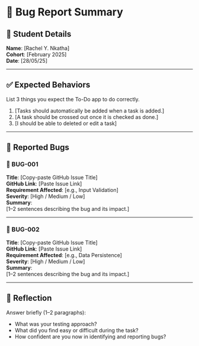 # 🐞 Bug Report Summary

## 🧾 Student Details  
**Name**: [Rachel Y. Nkatha]  
**Cohort**: [February 2025]  
**Date**: [28/05/25]

---

## ✅ Expected Behaviors  
List 3 things you expect the To-Do app to do correctly.

1. [Tasks should automatically be added when a task is added.]  
2. [A task should be crossed out once it is checked as done.]
3. [I should be able to deleted or edit a task]

---

## 🐛 Reported Bugs  

### 🐞 BUG-001  
**Title**: [Copy-paste GitHub Issue Title]  
**GitHub Link**: [Paste Issue Link]  
**Requirement Affected**: [e.g., Input Validation]  
**Severity**: [High / Medium / Low]  
**Summary**:  
[1–2 sentences describing the bug and its impact.]

---

### 🐞 BUG-002  
**Title**: [Copy-paste GitHub Issue Title]  
**GitHub Link**: [Paste Issue Link]  
**Requirement Affected**: [e.g., Data Persistence]  
**Severity**: [High / Medium / Low]  
**Summary**:  
[1–2 sentences describing the bug and its impact.]

---

## 💭 Reflection  

Answer briefly (1–2 paragraphs):

- What was your testing approach?  
- What did you find easy or difficult during the task?  
- How confident are you now in identifying and reporting bugs?
